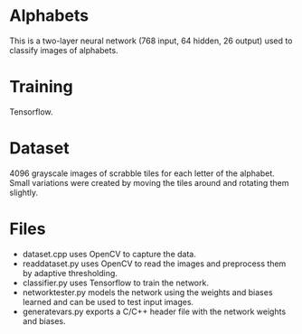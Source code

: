 # Alphabets
This is a two-layer neural network (768 input, 64 hidden, 26 output) used to classify images of alphabets.

Training
========
Tensorflow.

Dataset
=======

4096 grayscale images of scrabble tiles for each letter of the alphabet.
Small variations were created by moving the tiles around and rotating them slightly.

Files
=====
* dataset.cpp uses OpenCV to capture the data. 
* readdataset.py uses OpenCV to read the images and preprocess them by adaptive thresholding.
* classifier.py uses Tensorflow to train the network.
* networktester.py models the network using the weights and biases learned and can be used to test input images.
* generatevars.py exports a C/C++ header file with the network weights and biases.
